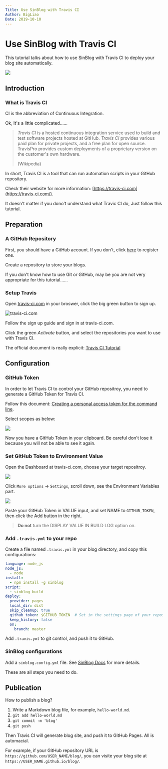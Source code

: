 ```yaml
---
Title: Use SinBlog with Travis CI
Author: BigLiao
Date: 2019-10-10
---
```


# Use SinBlog with Travis CI

This tutorial talks about how to use SinBlog with Travis CI to deploy your blog site automatically.

![](https://cdn.bigliao.com/c87a9d7ec9e1ec68986522b5e2836e5d.png)

## Introduction

### What is Travis CI

CI is the abbreviation of Continuous Integration.

Ok, It's a little complicated......

> *Travis CI* is a hosted continuous integration service used to build and test software projects hosted at GitHub. *Travis CI* provides various paid plan for private projects, and a free plan for open source. TravisPro provides custom deployments of a proprietary version on the customer's own hardware.
>
> (Wikipedia)

In short, Travis CI is a tool that can run automation scripts in your GitHub repository.

Check their website for more information: [https://travis-ci.com](https://travis-ci.com/). 

It doesn't matter if you dono't understand what Travic CI do,  Just follow this tutorial.

## Preparation

### A GitHub Repository

First, you should have a GitHub account. If you don't, click [here](https://help.github.com/en/articles/signing-up-for-a-new-github-account) to register one.

Create a repository to store your blogs.

If you don't know how to use Git or GitHub, may be you are not very appropriate for this tutorial......

### Setup Travis

Open  [travis-ci.com](https://travis-ci.com/) in your broswer, click the big green button to sign up.

![travis-ci.com](https://cdn.bigliao.com/de979f8fdcaa0f7a7c6d5405803d105c.png)

Follow the sign up guide and sign in at travis-ci.com.

Click the green *Activate* button, and select the repositories you want to use with Travis CI.

The official document is really explicit: [Travis CI Tutorial](https://docs.travis-ci.com/user/tutorial/?utm_source=help-page&utm_medium=travisweb)

## Configuration

### GitHub Token

In order to let Travis CI to control your GitHub repositroy, you need to generate a GitHub Token for Travis CI.

Follow this document: [Creating a personal access token for the command line](https://help.github.com/en/articles/creating-a-personal-access-token-for-the-command-line).

Select scopes as below:

![](https://cdn.bigliao.com/90832375e5b7992c27ba796864688877.png)

Now you have a GitHub Token in your clipboard. Be careful don't lose it because you will not be able to see it again.

### Set GitHub Token to Environment Value

Open the Dashboard at travis-ci.com, choose your target repositroy.

![](https://cdn.bigliao.com/879994784b5aae324962f6fa9ca66624.png) 

Click `More options` -> `Settings`, scroll down, see the Environment Variables part.

![](https://cdn.bigliao.com/55e46521e9b633303faefc81875aedd2.png)

Paste your GitHub Token in VALUE input, and set NAME to `GITHUB_TOKEN`, then click the Add button in the right.

> **Do not**  turn the DISPLAY VALUE IN BUILD LOG option on. 

### Add `.travis.yml` to your repo

Create a file named `.travis.yml` in your blog directory, and copy this configurations:

```yml
language: node_js
node_js:
  - node
install:
  - npm install -g sinblog
script:
  - sinblog build
deploy:
  provider: pages
  local_dir: dist
  skip_cleanup: true
  github_token: $GITHUB_TOKEN  # Set in the settings page of your repository, as a secure variable
  keep_history: false
  on:
    branch: master

```

Add `.travis.yml` to git control, and push it to GitHub.

### SinBlog configurations 

Add a `sinblog.config.yml` file. See [SinBlog Docs](#) for more details.

These are all steps you need to do.

## Publication

How to publish a blog?

1. Write a Markdown blog file, for example, `hello-world.md`.
2. `git add hello-world.md`
3. `git commit -m 'blog'`
4. `git push`

Then Travis CI will generate blog site, and push it to GitHub Pages. All is automacial.

For example, if your GitHub repository URL is  `https://github.com/USER_NAME/blog/`, you can visite your blog site at `https://USER_NAME.github.io/blog/`.